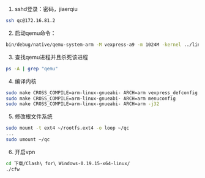 1. sshd登录：密码，jiaerqiu

```bash
ssh qc@172.16.81.2
```

2. 启动qemu命令：

```bash
bin/debug/native/qemu-system-arm -M vexpress-a9 -m 1024M -kernel ../linux-4.14.7/arch/arm/boot/zImage -dtb ../linux-4.14.7/arch/arm/boot/dts/vexpress-v2p-ca9.dtb -append "root=/dev/mmcblk0 rw console=ttyAMA0 crashkernel=16M" -nographic -sd ../rootfs.ext4
```

3. 查找qemu进程并且杀死该进程

```bash
ps -A | grep "qemu"
```

4. 编译内核

```bash
sudo make CROSS_COMPILE=arm-linux-gnueabi- ARCH=arm vexpress_defconfig
sudo make CROSS_COMPILE=arm-linux-gnueabi- ARCH=arm menuconfig
sudo make CROSS_COMPILE=arm-linux-gnueabi- ARCH=arm -j32
```

5. 修改根文件系统

```bash
sudo mount -t ext4 ~/rootfs.ext4 -o loop ~/qc
...
sudo umount ~/qc
```

6. 开启vpn

```bash
cd 下载/Clash\ for\ Windows-0.19.15-x64-linux/
./cfw
```
